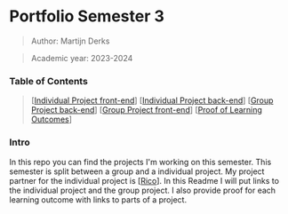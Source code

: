 # Portfolio Semester 3

> Author: Martijn Derks

> Academic year: 2023-2024

### Table of Contents

> [[Individual Project front-end](https://github.com/NuanceDevs/frontend)]
> [[Individual Project back-end](https://github.com/orgs/NuanceDevs/repositories)]
> [[Group Project back-end](https://github.com/MSchreijen/Fellenoord-leffecircuit)]
> [[Group Project front-end](https://github.com/RicoCelsius/Fellenoord-front-end)]
> [[Proof of Learning Outcomes](https://github.com/Martijn-19/Portfolio/tree/AD-S3)]


### Intro

In this repo you can find the projects I'm working on this semester. This semester is split between a group and a individual project. My project partner for the individual project is [[Rico](https://github.com/RicoCelsius)]. In this Readme I will put links to the individual project and the group project. I also provide proof for each learning outcome with links to parts of a project. 
